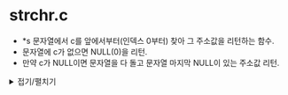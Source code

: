 # strchr.c

- *s 문자열에서 c를 앞에서부터(인덱스 0부터) 찾아 그 주소값을 리턴하는 함수.
- 문자열에 c가 없으면 NULL(0)을 리턴.
- 만약 c가 NULL이면 문자열을 다 돌고 문자열 마지막 NULL이 있는 주소값 리턴.
<details markdown="1">
<summary>접기/펼치기</summary>
<!--summary 아래 빈칸 공백 두고 내용을 적는공간-->

```
char *strchr(const char *s, int c)
{
	while (*s)
	{
		if (*s == (char )c)
			return ((char *) s);
		s++;
	}
	if (c == '\0')
		return ((char *) s);
	return (0);
}
```
</details>
